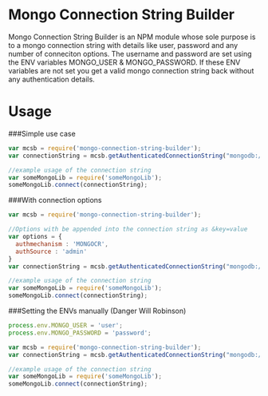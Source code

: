 # Mongo Connection String Builder

Mongo Connection String Builder is an NPM module whose sole purpose is to a mongo connection string with details like user, password and any number of conneciton options. The username and password are set using the ENV variables MONGO_USER & MONGO_PASSWORD. If these ENV variables are not set you get a valid mongo connection string back without any authentication details. 

# Usage

###Simple use case
```javascript
var mcsb = require('mongo-connection-string-builder');
var connectionString = mcsb.getAuthenticatedConnectionString("mongodb://localhost:27017/dbname");

//example usage of the connection string
var someMongoLib = require('someMongoLib');
someMongoLib.connect(connectionString);

```
###With connection options
```javascript
var mcsb = require('mongo-connection-string-builder');

//Options with be appended into the connection string as &key=value
var options = {
  authmechanism : 'MONGOCR',
  authSource : 'admin'
}
var connectionString = mcsb.getAuthenticatedConnectionString("mongodb://localhost:27017/dbname", options);

//example usage of the connection string
var someMongoLib = require('someMongoLib');
someMongoLib.connect(connectionString);

```

###Setting the ENVs manually (Danger Will Robinson)
```javascript
process.env.MONGO_USER = 'user';
process.env.MONGO_PASSWORD = 'password';

var mcsb = require('mongo-connection-string-builder');
var connectionString = mcsb.getAuthenticatedConnectionString("mongodb://localhost:27017/dbname");

//example usage of the connection string
var someMongoLib = require('someMongoLib');
someMongoLib.connect(connectionString);

```




